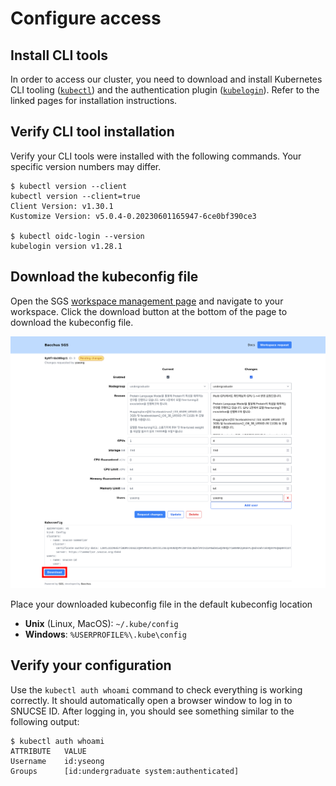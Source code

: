 # Configure access

## Install CLI tools

In order to access our cluster, you need to download and install Kubernetes CLI
tooling ([`kubectl`][kubectl]) and the authentication plugin
([`kubelogin`][kubelogin]). Refer to the linked pages for installation
instructions.

[kubectl]: https://kubernetes.io/docs/tasks/tools/
[kubelogin]: https://github.com/int128/kubelogin
[sgs]: https://sgs.snucse.org

## Verify CLI tool installation

Verify your CLI tools were installed with the following commands. Your specific
version numbers may differ.

```console
$ kubectl version --client
kubectl version --client=true
Client Version: v1.30.1
Kustomize Version: v5.0.4-0.20230601165947-6ce0bf390ce3

$ kubectl oidc-login --version
kubelogin version v1.28.1
```

## Download the kubeconfig file

Open the SGS [workspace management page][sgs] and navigate to your workspace.
Click the download button at the bottom of the page to download the kubeconfig
file.

![Download kubeconfig](configure-access/download-kubeconfig.png)

Place your downloaded kubeconfig file in the default kubeconfig location

- **Unix** (Linux, MacOS): `~/.kube/config`
- **Windows**: `%USERPROFILE%\.kube\config`

## Verify your configuration

Use the `kubectl auth whoami` command to check everything is working correctly.
It should automatically open a browser window to log in to SNUCSE ID. After
logging in, you should see something similar to the following output:

```console
$ kubectl auth whoami
ATTRIBUTE   VALUE
Username    id:yseong
Groups      [id:undergraduate system:authenticated]
```
